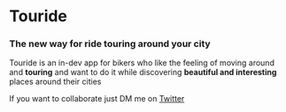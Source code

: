 # Touride
### The new way for ride touring around your city

Touride is an in-dev app for bikers who like the feeling of moving around and **touring** and want to do it while discovering **beautiful and interesting** places around their cities

If you want to collaborate just DM me on [Twitter](https://twitter.com/derickode)
